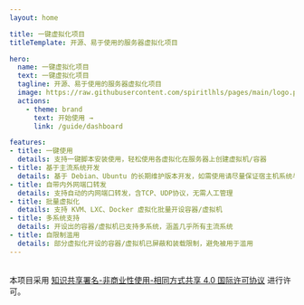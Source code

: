 ```yaml
---
layout: home

title: 一键虚拟化项目
titleTemplate: 开源、易于使用的服务器虚拟化项目

hero:
  name: 一键虚拟化项目
  text: 一键虚拟化项目
  tagline: 开源、易于使用的服务器虚拟化项目
  image: https://raw.githubusercontent.com/spiritlhls/pages/main/logo.png
  actions:
    - theme: brand
      text: 开始使用 →
      link: /guide/dashboard

features:
- title: 一键使用
  details: 支持一键脚本安装使用，轻松使用各虚拟化在服务器上创建虚拟机/容器
- title: 基于主流系统开发
  details: 基于 Debian、Ubuntu 的长期维护版本开发，如需使用请尽量保证宿主机系统与开发环境一致
- title: 自带内外网端口转发
  details: 支持自动的内网端口转发，含TCP、UDP协议，无需人工管理
- title: 批量虚拟化
  details: 支持 KVM、LXC、Docker 虚拟化批量开设容器/虚拟机
- title: 多系统支持
  details: 开设出的容器/虚拟机已支持多系统，涵盖几乎所有主流系统
- title: 自限制滥用
  details: 部分虚拟化开设的容器/虚拟机已屏蔽和装载限制，避免被用于滥用
---
```


<br />本项目采用 <a rel="license" href="http://creativecommons.org/licenses/by-nc-sa/4.0/">知识共享署名-非商业性使用-相同方式共享 4.0 国际许可协议</a> 进行许可。
